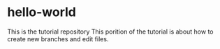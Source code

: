 # hello-world
This is the tutorial repository
This porition of the tutorial is about how to create new branches and edit files.
